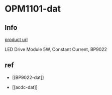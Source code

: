 
# OPM1101-dat

## Info 
 
[product url](https://www.electrodragon.com/w/LED_Drive)

LED Drive Module 5W, Constant Current, BP9022

## ref 

- [[BP9022-dat]]

- [[acdc-dat]]